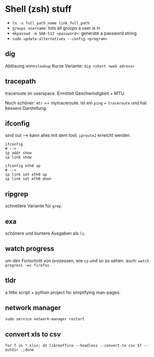 # Shell (zsh) stuff
- `ln -s full_path_name link_full_path`
- `groups username`: lists all groups a user is in
- `mkpasswd -m SHA-512 <password>`: generate a password string
- `sudo update-alternatives --config <program>`

## dig

Ablösung von`nslookup`
Kurze Variante: `dig +short <web adress>`

## tracepath

traceroute im userspace.
Ermittelt Geschwindigkeit + MTU.

Noch schöner: `mtr` == mytraceroute.
Ist ein `ping` + `traceroute` und hat bessere Darstellung.

## ifconfig

sind out --> kann alles mit dem tool: `iproute2` erreicht werden.

```shell
ifconfig  
# --> 
ip addr show
ip link show
```

```shell
ifconfig eth0 up
# -->
ip link set eth0 up
ip link set eth0 down
```

## ripgrep

schnellere Variante für `grep`.

## exa

schönere und buntere Ausgaben als `ls`.

## watch progress

um den Fortschritt von prozessen, wie `cp` und so zu sehen.
auch: `watch progress -wc firefox`

## tldr

a little script + python project for simplifying man-pages.

## network manager

`sudo service network-manager restart`

## convert xls to csv

`for f in *.xlsx; do libreoffice --headless --convert-to csv $f --outdir .;done`
